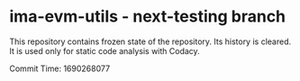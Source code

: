 # ima-evm-utils - next-testing branch

This repository contains frozen state of the repository.
Its history is cleared. It is used only for static code
analysis with Codacy.

Commit Time: 1690268077